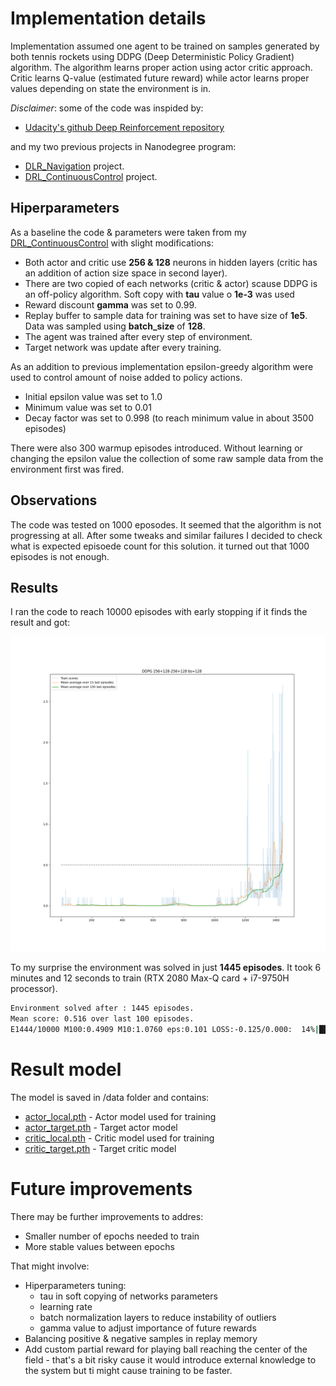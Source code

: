 
# Implementation details
Implementation assumed one agent to be trained on samples generated by both tennis rockets using DDPG (Deep Deterministic Policy Gradient) algorithm. The algorithm learns proper action using actor critic approach. Critic learns Q-value (estimated future reward) while actor learns proper values depending on state the environment is in.

*Disclaimer*: some of the code was inspided by:
* [Udacity's github Deep Reinforcement repository](https://github.com/udacity/deep-reinforcement-learning/tree/master/ddpg-pendulum)   

and my two previous projects in Nanodegree program:
* [DLR_Navigation](https://github.com/bwosh/DRL_Navigation) project.
* [DRL_ContinuousControl](ttps://github.com/bwosh/DRL_ContinuousControl) project.

## Hiperparameters
As a baseline the code & parameters were taken from my [DRL_ContinuousControl](ttps://github.com/bwosh/DRL_ContinuousControl) with slight modifications: 

* Both actor and critic use **256 & 128** neurons in hidden layers (critic has an addition of action size space in second layer).
* There are two copied of each networks (critic & actor) scause DDPG is an off-policy algorithm. Soft copy with **tau** value o **1e-3** was used
* Reward discount **gamma** was set to 0.99.
* Replay buffer to sample data for training was set to have size of **1e5**. Data was sampled using **batch_size** of **128**.
* The agent was trained after every step of environment.
* Target network was update after every training.

As an addition to previous implementation epsilon-greedy algorithm were used to control amount of noise added to policy actions.
* Initial epsilon value was set to 1.0
* Minimum value was set to 0.01
* Decay factor was set to 0.998 (to reach minimum value in about 3500 episodes)

There were also 300 warmup episodes introduced. Without learning or changing the epsilon value the collection of some raw sample data from the environment first was fired.

## Observations
The code was tested on 1000 eposodes. It seemed that the algorithm is not progressing at all. After some tweaks and similar failures I decided to check what is expected episoede count for this solution. it turned out that 1000 episodes is not enough. 


## Results
I ran the code to reach 10000 episodes with early stopping if it finds the result and got:

![plot](./data/results_DDPG256+128-256+128bs=128_20201504_132932.png)

To my surprise the environment was solved in just **1445 episodes**. It took 6 minutes and 12 seconds to train (RTX 2080 Max-Q card + i7-9750H processor).

```bash
Environment solved after : 1445 episodes.
Mean score: 0.516 over last 100 episodes.
E1444/10000 M100:0.4909 M10:1.0760 eps:0.101 LOSS:-0.125/0.000:  14%|█████▎                               | 1444/10000 [06:12<36:48,  3.87it/s]
```

# Result model
The model is saved in /data folder and contains:
* [actor_local.pth](/data/actor_local.pth]) - Actor model used for training
* [actor_target.pth](/data/actor_target.pth]) - Target actor model
* [critic_local.pth](/data/critic_local.pth]) - Critic model used for training
* [critic_target.pth](/data/critic_target.pth]) - Target critic model

# Future improvements
There may be further improvements to addres:
* Smaller number of epochs needed to train
* More stable values between epochs

That might involve:
* Hiperparameters tuning:
    * tau in soft copying of networks parameters
    * learning rate
    * batch normalization layers to reduce instability of outliers
    * gamma value to adjust importance of future rewards
* Balancing positive & negative samples in replay memory
* Add custom partial reward for playing ball reaching the center of the field - that's a bit risky cause it would introduce external knowledge to the system but ti might cause training to be faster.